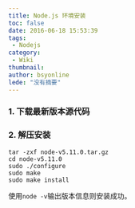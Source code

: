 ```yaml
---
title: Node.js 环境安装
toc: false
date: 2016-06-18 15:53:39
tags:
 - Nodejs
category: 
 - Wiki
thumbnail: 
author: bsyonline
lede: "没有摘要"
---
```


### 1. 下载最新版本源代码

### 2. 解压安装
```
tar -zxf node-v5.11.0.tar.gz
cd node-v5.11.0
sudo ./configure
sudo make
sudo make install
```
使用`node -v`输出版本信息则安装成功。
